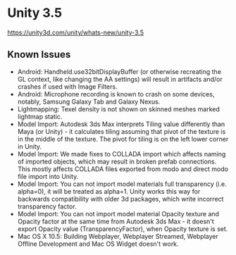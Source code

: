 # Unity 3.5
https://unity3d.com/unity/whats-new/unity-3.5

## Known Issues

<ul>
<li>Android: Handheld.use32bitDisplayBuffer (or otherwise recreating the GL context, like changing the AA settings) will result in artifacts and/or crashes if used with Image Filters.</li>
<li>Android: Microphone recording is known to crash on some devices, notably, Samsung Galaxy Tab and Galaxy Nexus.</li>
<li>Lightmapping: Texel density is not shown on skinned meshes marked lightmap static.</li>
<li>Model Import: Autodesk 3ds Max interprets Tiling value differently than Maya (or Unity) - it calculates tiling assuming that pivot of the texture is in the middle of the texture. The pivot for tiling is on the left lower corner in Unity.</li>
<li>Model Import: We made fixes to COLLADA import which affects naming of imported objects, which may result in broken prefab connections. This mostly affects COLLADA files exported from modo and direct modo file import into Unity.</li>
<li>Model Import: You can not import model materials full transparency (i.e. alpha=0), it will be treated as alpha=1. Unity works this way for backwards compatibility with older 3d packages, which write incorrect transparency factor.</li>
<li>Model Import: You can not import model material Opacity texture and Opacity factor at the same time from Autodesk 3ds Max - it doesn't export Opacity value (TransparencyFactor), when Opacity texture is set.</li>
<li>Mac OS X 10.5: Building Webplayer, Webplayer Streamed, Webplayer Offline Development and Mac OS Widget doesn't work.</li>
</ul>
